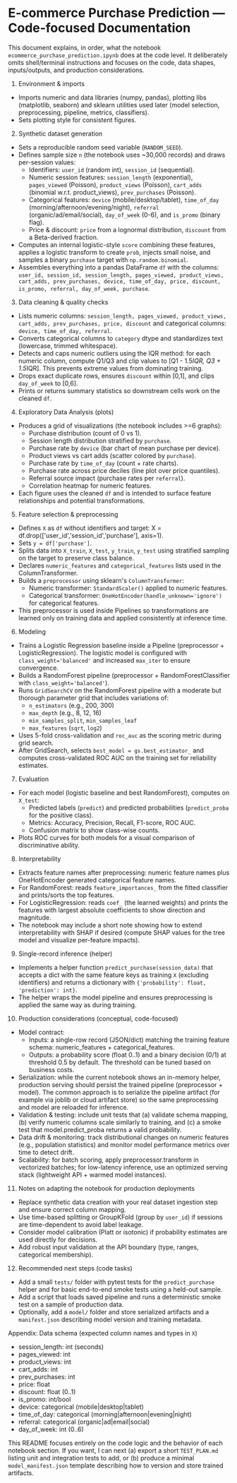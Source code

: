 ﻿# E-commerce Purchase Prediction — Code-focused Documentation

This document explains, in order, what the notebook `ecommerce_purchase_prediction.ipynb` does at the code level. It deliberately omits shell/terminal instructions and focuses on the code, data shapes, inputs/outputs, and production considerations.

1) Environment & imports
- Imports numeric and data libraries (numpy, pandas), plotting libs (matplotlib, seaborn) and sklearn utilities used later (model selection, preprocessing, pipeline, metrics, classifiers).
- Sets plotting style for consistent figures.

2) Synthetic dataset generation
- Sets a reproducible random seed variable (`RANDOM_SEED`).
- Defines sample size `n` (the notebook uses ~30,000 records) and draws per-session values:
  - Identifiers: `user_id` (random int), `session_id` (sequential).
  - Numeric session features: `session_length` (exponential), `pages_viewed` (Poisson), `product_views` (Poisson), `cart_adds` (binomial w.r.t. product_views), `prev_purchases` (Poisson).
  - Categorical features: `device` (mobile/desktop/tablet), `time_of_day` (morning/afternoon/evening/night), `referral` (organic/ad/email/social), `day_of_week` (0-6), and `is_promo` (binary flag).
  - Price & discount: `price` from a lognormal distribution, `discount` from a Beta-derived fraction.
- Computes an internal logistic-style `score` combining these features, applies a logistic transform to create `prob`, injects small noise, and samples a binary `purchase` target with `np.random.binomial`.
- Assembles everything into a pandas DataFrame `df` with the columns: `user_id, session_id, session_length, pages_viewed, product_views, cart_adds, prev_purchases, device, time_of_day, price, discount, is_promo, referral, day_of_week, purchase`.

3) Data cleaning & quality checks
- Lists numeric columns: `session_length, pages_viewed, product_views, cart_adds, prev_purchases, price, discount` and categorical columns: `device, time_of_day, referral`.
- Converts categorical columns to `category` dtype and standardizes text (lowercase, trimmed whitespace).
- Detects and caps numeric outliers using the IQR method: for each numeric column, compute Q1/Q3 and clip values to [Q1 - 1.5*IQR, Q3 + 1.5*IQR]. This prevents extreme values from dominating training.
- Drops exact duplicate rows, ensures `discount` within [0,1], and clips `day_of_week` to [0,6].
- Prints or returns summary statistics so downstream cells work on the cleaned `df`.

4) Exploratory Data Analysis (plots)
- Produces a grid of visualizations (the notebook includes >=6 graphs):
  - Purchase distribution (count of 0 vs 1).
  - Session length distribution stratified by `purchase`.
  - Purchase rate by `device` (bar chart of mean purchase per device).
  - Product views vs cart adds (scatter colored by `purchase`).
  - Purchase rate by `time_of_day` (count + rate charts).
  - Purchase rate across price deciles (line plot over price quantiles).
  - Referral source impact (purchase rates per `referral`).
  - Correlation heatmap for numeric features.
- Each figure uses the cleaned `df` and is intended to surface feature relationships and potential transformations.

5) Feature selection & preprocessing
- Defines `X` as `df` without identifiers and target: X = df.drop(['user_id','session_id','purchase'], axis=1).
- Sets `y = df['purchase']`.
- Splits data into `X_train`, `X_test`, `y_train`, `y_test` using stratified sampling on the target to preserve class balance.
- Declares `numeric_features` and `categorical_features` lists used in the ColumnTransformer.
- Builds a `preprocessor` using sklearn's `ColumnTransformer`:
  - Numeric transformer: `StandardScaler()` applied to numeric features.
  - Categorical transformer: `OneHotEncoder(handle_unknown='ignore')` for categorical features.
- This preprocessor is used inside Pipelines so transformations are learned only on training data and applied consistently at inference time.

6) Modeling
- Trains a Logistic Regression baseline inside a Pipeline (preprocessor + LogisticRegression). The logistic model is configured with `class_weight='balanced'` and increased `max_iter` to ensure convergence.
- Builds a RandomForest pipeline (preprocessor + RandomForestClassifier with `class_weight='balanced'`).
- Runs `GridSearchCV` on the RandomForest pipeline with a moderate but thorough parameter grid that includes variations of:
  - `n_estimators` (e.g., 200, 300)
  - `max_depth` (e.g., 8, 12, 16)
  - `min_samples_split`, `min_samples_leaf`
  - `max_features` (`sqrt`, `log2`)
- Uses 5-fold cross-validation and `roc_auc` as the scoring metric during grid search.
- After GridSearch, selects `best_model = gs.best_estimator_` and computes cross-validated ROC AUC on the training set for reliability estimates.

7) Evaluation
- For each model (logistic baseline and best RandomForest), computes on `X_test`:
  - Predicted labels (`predict`) and predicted probabilities (`predict_proba` for the positive class).
  - Metrics: Accuracy, Precision, Recall, F1-score, ROC AUC.
  - Confusion matrix to show class-wise counts.
- Plots ROC curves for both models for a visual comparison of discriminative ability.

8) Interpretability
- Extracts feature names after preprocessing: numeric feature names plus OneHotEncoder generated categorical feature names.
- For RandomForest: reads `feature_importances_` from the fitted classifier and prints/sorts the top features.
- For LogisticRegression: reads `coef_` (the learned weights) and prints the features with largest absolute coefficients to show direction and magnitude.
- The notebook may include a short note showing how to extend interpretability with SHAP if desired (compute SHAP values for the tree model and visualize per-feature impacts).

9) Single-record inference (helper)
- Implements a helper function `predict_purchase(session_data)` that accepts a dict with the same feature keys as training `X` (excluding identifiers) and returns a dictionary with `{'probability': float, 'prediction': int}`.
- The helper wraps the model pipeline and ensures preprocessing is applied the same way as during training.

10) Production considerations (conceptual, code-focused)
- Model contract:
  - Inputs: a single-row record (JSON/dict) matching the training feature schema: numeric_features + categorical_features.
  - Outputs: a probability score (float 0..1) and a binary decision (0/1) at threshold 0.5 by default. The threshold can be tuned based on business costs.
- Serialization: while the current notebook shows an in-memory helper, production serving should persist the trained pipeline (preprocessor + model). The common approach is to serialize the pipeline artifact (for example via joblib or cloud artifact store) so the same preprocessing and model are reloaded for inference.
- Validation & testing: include unit tests that (a) validate schema mapping, (b) verify numeric columns scale similarly to training, and (c) a smoke test that model.predict_proba returns a valid probability.
- Data drift & monitoring: track distributional changes on numeric features (e.g., population statistics) and monitor model performance metrics over time to detect drift.
- Scalability: for batch scoring, apply preprocessor.transform in vectorized batches; for low-latency inference, use an optimized serving stack (lightweight API + warmed model instances).

11) Notes on adapting the notebook for production deployments
- Replace synthetic data creation with your real dataset ingestion step and ensure correct column mapping.
- Use time-based splitting or GroupKFold (group by `user_id`) if sessions are time-dependent to avoid label leakage.
- Consider model calibration (Platt or isotonic) if probability estimates are used directly for decisions.
- Add robust input validation at the API boundary (type, ranges, categorical membership).

12) Recommended next steps (code tasks)
- Add a small `tests/` folder with pytest tests for the `predict_purchase` helper and for basic end-to-end smoke tests using a held-out sample.
- Add a script that loads saved pipeline and runs a deterministic smoke test on a sample of production data.
- Optionally, add a `model/` folder and store serialized artifacts and a `manifest.json` describing model version and training metadata.

Appendix: Data schema (expected column names and types in `X`)
- session_length: int (seconds)
- pages_viewed: int
- product_views: int
- cart_adds: int
- prev_purchases: int
- price: float
- discount: float (0..1)
- is_promo: int/bool
- device: categorical (mobile|desktop|tablet)
- time_of_day: categorical (morning|afternoon|evening|night)
- referral: categorical (organic|ad|email|social)
- day_of_week: int (0..6)

This README focuses entirely on the code logic and the behavior of each notebook section. If you want, I can next (a) export a short `TEST_PLAN.md` listing unit and integration tests to add, or (b) produce a minimal `model_manifest.json` template describing how to version and store trained artifacts.
